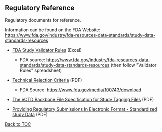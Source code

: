 Regulatory Reference
----------------


Regulatory documents for reference. 

Information can be found on the FDA Website: https://www.fda.gov/industry/fda-resources-data-standards/study-data-standards-resources

* [FDA Study Validator Rules](FDA/FDA-Validator-Rules.xlsx) (Excel)
   * FDA source:  https://www.fda.gov/industry/fda-resources-data-standards/study-data-standards-resources  (then follow "Validator Rules" spreadsheet)
* [Technical Rejection Criteria](FDA/Technical-Rejection-Criteria-Final-v20190122.pdf)  (PDF)
   * FDA Source: https://www.fda.gov/media/100743/download
   
* [The eCTD Backbone File Specification for Study Tagging Files](FDA/STFV2-6-1.pdf)  (PDF)

* [Providing Regulatory Submissions In Electronic Format - Standardized study Data](FDA/ProvideRegSubInEleFormat-StandardizedStudyDataGuidance.pdf) (PDF)

[Back to TOC](TableOfContents.md)
